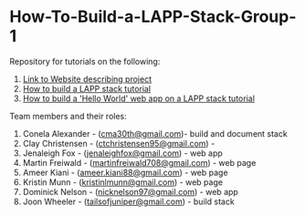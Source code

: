 # How-To-Build-a-LAPP-Stack-Group-1

Repository for tutorials on the following:
1. [Link to Website describing project](https://nicknelson97.github.io/LAPP-Stack-Group-1/)
2. [How to build a LAPP stack tutorial](https://docs.google.com/document/d/1ooHtBtn4yCiog3CMapIEdph-V5hU7bWtwJATASFv7sY/edit)
3. [How to build a 'Hello World' web app on a LAPP stack tutorial](https://docs.google.com/document/d/1MlTfLZuKEUTONDzJ0mK8ELoJPvYDnS4kV0QO7962TaI/edit)

Team members and their roles:
1. Conela Alexander - (cma30th@gmail.com)- build and document stack 
2. Clay Christensen - (ctchristensen95@gmail.com) - 
3. Jenaleigh Fox - (jenaleighfox@gmail.com) - web app
4. Martin Freiwald - (martinfreiwald708@gmail.com) - web page
5. Ameer Kiani - (ameer.kiani88@gmail.com) - web page
6. Kristin Munn - (kristinlmunn@gmail.com) - web page
7. Dominick Nelson - (nicknelson97@gmail.com) - web app
8. Joon Wheeler - (tailsofjuniper@gmail.com) - build stack
